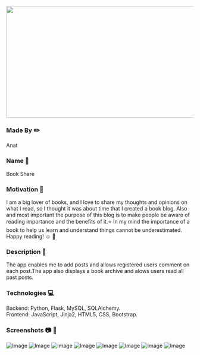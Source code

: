 
<img src="Presentation1.jpg" width="1000" height="300">
 
### Made By :pencil2:
<div>
 Anat
</div>


### Name :mag_right:
<div>
Book Share
<div>
  
### Motivation :muscle:
  
I am a big lover of books, and I love to share my thoughts and opinions on what I read, so I thought it was about time that I created a book blog.
Also and most important the purpose of this blog is to make people be aware of reading importance and the benefits of it.:star:
In my mind the importance of a book to help us learn and understand things cannot be underestimated.
Happy reading! :relaxed: :orange_book:
  
### Description :pencil:

The app enables me to add posts and allows registered users comment on each post.The app also displays a book archive and alows users read all past posts.

### Technologies  :computer:
Backend: Python, Flask, MySQL, SQLAlchemy.
<br>
Frontend: JavaScript,  Jinja2, HTML5, CSS, Bootstrap.

### Screenshots :camera: :gift:
  
![Image](mainb.png)
![Image](commentb.png)
![Image](about.jpg)
![Image](adminb.png)
![Image](listpostsb.png)
![Image](favorites.jpg)
![Image](blogarchb.jpg)
![Image](reading.jpg)


